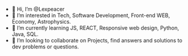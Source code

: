 - 👋 Hi, I’m @Lexpeacer
- 👀 I’m interested in Tech, Software Development, Front-end WEB, Economy, Astrophysics.
- 🌱 I’m currently learning JS, REACT, Responsive web design, Python, Java, SQL.
- 💞️ I’m looking to collaborate on Projects, find answers and solutions to dev problems or questions.
